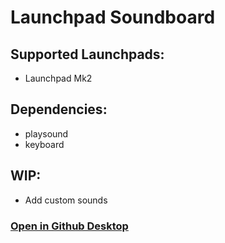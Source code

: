 # Launchpad Soundboard

## Supported Launchpads:
 - Launchpad Mk2
 
## Dependencies:
 - playsound
 - keyboard

## WIP:
 - Add custom sounds

### [Open in Github Desktop](x-github-client://openRepo/https://github.com/ClacCompany/launchpad-soundboard)

